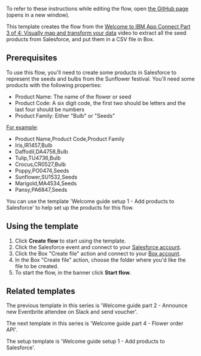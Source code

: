 To refer to these instructions while editing the flow, open [the GitHub page](https://github.com/ot4i/app-connect-templates/blob/main/resources/markdown/Welcome%20guide%20part%203%20-%20Create%20a%20CSV%20file%20in%20Box%20of%20the%20products%20in%20Salesforce_instructions.md) (opens in a new window).

This template creates the flow from the [Welcome to IBM App Connect Part 3 of 4: Visually map and transform your data](https://youtu.be/G0pbcAbmiKk?si=Cejq9KLjz3j1sQ4S) video to extract all the seed products from Salesforce, and put them in a CSV file in Box.

## Prerequisites

To use this flow, you'll need to create some products in Salesforce to represent the seeds and bulbs from the Sunflower festival. You'll need some products with the following properties:
* Product Name: The name of the flower or seed
* Product Code: A six digit code, the first two should be letters and the last four should be numbers
* Product Family: Either "Bulb" or "Seeds"

[For example](https://github.com/ot4i/app-connect-templates/blob/main/resources/markdown/sample/sunflowerFestivalProductsSample.csv):
* Product Name,Product Code,Product Family
* Iris,IR1457,Bulb
* Daffodil,DA4758,Bulb
* Tulip,TU4736,Bulb
* Crocus,CR0527,Bulb
* Poppy,PO0474,Seeds
* Sunflower,SU1532,Seeds
* Marigold,MA4534,Seeds
* Pansy,PA6847,Seeds

You can use the template 'Welcome guide setup 1 - Add products to Salesforce' to help set up the products for this flow.

## Using the template

1. Click **Create flow** to start using the template.
1. Click the Salesforce event and connect to your [Salesforce account](https://ibm.biz/aassalesforce).
1. Click the Box "Create file" action and connect to your [Box account](https://ibm.biz/aas_box).
1. In the Box "Create file" action, choose the folder where you'd like the file to be created.
1. To start the flow, in the banner click **Start flow**.

## Related templates

The previous template in this series is 'Welcome guide part 2 - Announce new Eventbrite attendee on Slack and send voucher'.


The next template in this series is 'Welcome guide part 4 - Flower order API'.


The setup template is 'Welcome guide setup 1 - Add products to Salesforce'.
